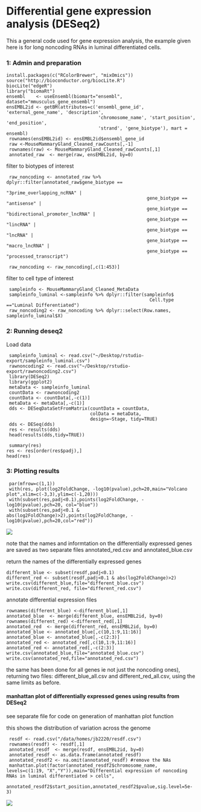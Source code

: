 # Differential gene expression analysis (DESeq2)

This a general code used for gene expression analysis, the example given here is for long noncoding RNAs in luminal differentiated cells.
### 1: Admin and preparation
```
install.packages(c("RColorBrewer", "mixOmics"))
source("http://bioconductor.org/biocLite.R")
biocLite("edgeR")
library("biomaRt")
ensembl    <- useEnsembl(biomart="ensembl", dataset="mmusculus_gene_ensembl")
ensEMBL2id <- getBM(attributes=c('ensembl_gene_id', 'external_gene_name', 'description',
                                  'chromosome_name', 'start_position', 'end_position', 
                                  'strand', 'gene_biotype'), mart = ensembl)  
 rownames(ensEMBL2id) <- ensEMBL2id$ensembl_gene_id
 raw <-MouseMammaryGland_Cleaned_rawCounts[,-1]
 rownames(raw) <- MouseMammaryGland_Cleaned_rawCounts[,1]
 annotated_raw  <- merge(raw, ensEMBL2id, by=0)
```
filter to biotypes of interest 
```
 raw_noncoding <- annotated_raw %>% dplyr::filter(annotated_raw$gene_biotype == 
                                                    "3prime_overlapping_ncRNA" |
                                                    gene_biotype == "antisense" |
                                                    gene_biotype == "bidirectional_promoter_lncRNA" |
                                                    gene_biotype == "lincRNA" |
                                                    gene_biotype == "lncRNA" |
                                                    gene_biotype == "macro_lncRNA" |
                                                    gene_biotype ==  "processed_transcript")
 
 raw_noncoding <- raw_noncoding[,c(1:453)] 
```
filter to cell type of interest
```
 sampleinfo <- MouseMammaryGland_Cleaned_MetaData
 sampleinfo_luminal <-sampleinfo %>% dplyr::filter(sampleinfo$
                                                     Cell.type =="Luminal Differentiated")
 raw_noncoding2 <- raw_noncoding %>% dplyr::select(Row.names, sampleinfo_luminal$X)
```
### 2: Running deseq2

Load data
```
 sampleinfo_luminal <- read.csv("~/Desktop/rstudio-export/sampleinfo_luminal.csv")
 rawnoncoding2 <- read.csv("~/Desktop/rstudio-export/rawnoncoding2.csv")
 library(DESeq2)
 library(ggplot2)
 metaData <- sampleinfo_luminal
 countData <- rawnoncoding2
 countData <- countData[,-c(1)]
 metaData <- metaData[,-c(1)]
 dds <- DESeqDataSetFromMatrix(countData = countData, 
                               colData = metaData,
                               design=~Stage, tidy=TRUE)
 dds <- DESeq(dds)
 res <- results(dds)
 head(results(dds,tidy=TRUE))

 summary(res)
res <- res[order(res$padj),]
head(res)
```
### 3: Plotting results
```
 par(mfrow=c(1,1))
 with(res, plot(log2FoldChange, -log10(pvalue),pch=20,main="Volcano plot",xlim=c(-3,3),ylim=c(-1,20)))
 with(subset(res,padj<0.1),points(log2FoldChange, -log10(pvalue),pch=20, col="blue"))
 with(subset(res,padj<0.1 & abs(log2FoldChange)>2),points(log2FoldChange, -log10(pvalue),pch=20,col="red"))
```
![](https://github.com/AFS-Part-II-Projects/Jemima_Becker/blob/main/images/volcano_plot.png)

note that the names and informtation on the differentially expressed genes are saved as two separate files annotated_red.csv and annotated_blue.csv

return the names of the differentially expressed genes
```
different_blue <- subset(resdf,padj<0.1)
different_red <- subset(resdf,padj<0.1 & abs(log2FoldChange)>2)
write.csv(different_blue,file="different_blue.csv")
write.csv(different_red, file="different_red.csv")
```
annotate differential expression files
```
rownames(different_blue) <-different_blue[,1]
annotated_blue  <- merge(different_blue, ensEMBL2id, by=0)
rownames(different_red) <-different_red[,1]
annotated_red  <- merge(different_red, ensEMBL2id, by=0)
annotated_blue <- annotated_blue[,c(10,1:9,11:16)]
annotated_blue <- annotated_blue[,-c(2:3)]
annotated_red <- annotated_red[,c(10,1:9,11:16)]
annotated_red <- annotated_red[,-c(2:3)]
write.csv(annotated_blue,file="annotated_blue.csv")
write.csv(annotated_red,file="annotated_red.csv")
```
the same has been done for all genes ie not just the noncoding ones), returning two files: different_blue_all.csv and different_red_all.csv, using the same limits as before.

#### manhattan plot of differentially expressed genes using results from DESeq2

see separate file for code on generation of manhattan plot function

this shows the distribution of variation across the genome
```
 resdf <- read.csv("/data/homes/jb2220/resdf.csv")
 rownames(resdf) <- resdf[,1]
 annotated_resdf  <- merge(resdf, ensEMBL2id, by=0)
 annotated_resdf <- as.data.frame(annotated_resdf)
 annotated_resdf2 <- na.omit(annotated_resdf) #remove the NAs
 manhattan.plot(factor(annotated_resdf2$chromosome_name, levels=c(1:19, "X","Y")),main="Differential expression of noncoding RNAs in luminal differentiated > cells",
                annotated_resdf2$start_position,annotated_resdf2$pvalue,sig.level=5e-3)
```
![](https://github.com/AFS-Part-II-Projects/Jemima_Becker/blob/main/images/Screenshot%202021-02-11%20at%2010.17.25.png)

